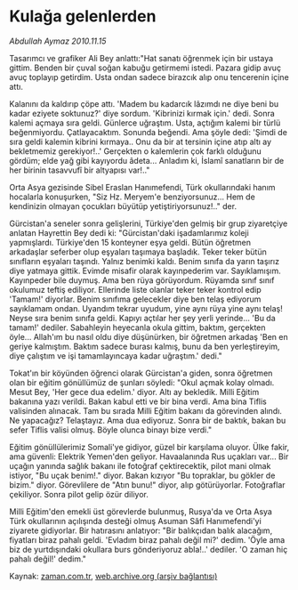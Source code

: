 # Kulağa gelenlerden

*Abdullah Aymaz 2010.11.15*

<td class="columnist-detail">
<p>Tasarımcı ve grafiker Ali Bey anlattı:"Hat sanatı öğrenmek için bir ustaya gittim. Benden bir çuval soğan kabuğu getirmemi istedi. Pazara gidip avuç avuç toplayıp getirdim. Usta ondan sadece birazcık alıp onu tencerenin içine attı.</p>
<p><p>Kalanını da kaldırıp çöpe attı. 'Madem bu kadarcık lâzımdı ne diye beni bu kadar eziyete soktunuz?' diye sordum. 'Kibrinizi kırmak için.' dedi. Sonra kalemi açmaya sıra geldi. Günlerce uğraştım. Usta, açtığım kalemi bir türlü beğenmiyordu. Çatlayacaktım. Sonunda beğendi. Ama şöyle dedi: 'Şimdi de sıra geldi kalemin kibrini kırmaya.. Onu da bir at tersinin içine atıp altı ay bekletmemiz gerekiyor!..' Gerçekten o kalemlerin çok farklı olduğunu gördüm; elde yağ gibi kayıyordu âdeta... Anladım ki, İslamî sanatların bir de her birinin tasavvufî bir altyapısı var!.."
<p>Orta Asya gezisinde Sibel Eraslan Hanımefendi, Türk okullarındaki hanım hocalarla konuşurken, "Siz Hz. Meryem'e benziyorsunuz... Hem de kendinizin olmayan çocukları büyütüp yetiştiriyorsunuz!.." der.
<p>Gürcistan'a seneler sonra gelişlerini, Türkiye'den gelmiş bir grup ziyaretçiye anlatan Hayrettin Bey dedi ki: "Gürcistan'daki işadamlarımız koleji yapmışlardı. Türkiye'den 15 konteyner eşya geldi. Bütün öğretmen arkadaşlar seferber olup eşyaları taşımaya başladık. Teker teker bütün sınıfların eşyaları taşındı. Yalnız benimki kaldı. Benim sınıfa da yarın taşırız diye yatmaya gittik. Evimde misafir olarak kayınpederim var. Sayıklamışım. Kayınpeder bile duymuş. Ama ben rüya görüyordum. Rüyamda sınıf sınıf okulumuz teftiş ediliyor. Ellerinde liste olanlar teker teker kontrol edip 'Tamam!' diyorlar. Benim sınıfıma gelecekler diye ben telaş ediyorum sayıklamam ondan. Uyandım tekrar uyudum, yine aynı rüya yine aynı telaş! Neyse sıra benim sınıfa geldi. Kapıyı açtılar her şey yerli yerinde... 'Bu da tamam!' dediler. Sabahleyin heyecanla okula gittim, baktım, gerçekten öyle... Allah'ım bu nasıl oldu diye düşünürken, bir öğretmen arkadaş 'Ben en geriye kalmıştım. Baktım sadece burası kalmış, bunu da ben yerleştireyim, diye çalıştım ve işi tamamlayıncaya kadar uğraştım.' dedi."
<p>Tokat'ın bir köyünden öğrenci olarak Gürcistan'a giden, sonra öğretmen olan bir eğitim gönüllümüz de şunları söyledi: "Okul açmak kolay olmadı. Mesut Bey, 'Her gece dua edelim.' diyor. Altı ay bekledik. Milli Eğitim bakanına yazı verildi. Bakan kabul etti ve bir bina verdi. Ama bina Tiflis valisinden alınacak. Tam bu sırada Milli Eğitim bakanı da görevinden alındı. Ne yapacağız? Telaştayız. Ama dua ediyoruz. Sonra bir de baktık, bakan bu sefer Tiflis valisi olmuş. Böyle olunca binayı bize verdi."
<p>Eğitim gönüllülerimiz Somali'ye gidiyor, güzel bir karşılama oluyor. Ülke fakir, ama güvenli: Elektrik Yemen'den geliyor. Havaalanında Rus uçakları var... Bir uçağın yanında sağlık bakanı ile fotoğraf çektirecektik, pilot mani olmak istiyor, "Bu uçak benim!." diyor. Bakan kızıyor "Bu topraklar, bu gökler de bizim." diyor. Görevlilere de "Atın bunu!" diyor, alıp götürüyorlar. Fotoğraflar çekiliyor. Sonra pilot gelip özür diliyor.
<p>Milli Eğitim'den emekli üst görevlerde bulunmuş, Rusya'da ve Orta Asya Türk okullarının açılışında desteği olmuş Asuman Sâfi Hanımefendi'yi ziyarete gidiyorlar. Bir hatırasını anlatıyor: "Bir balıkçıdan balık alacağım, fiyatları biraz pahalı geldi. 'Evladım biraz pahalı değil mi?' dedim. 'Öyle ama biz de yurtdışındaki okullara burs gönderiyoruz abla!..' dediler. 'O zaman hiç pahalı değil!' dedim." </p>
<a href="http://web.archive.org/web/20101209175301/mailto:/">
</a></p></p></p></p></p></p></td>

Kaynak: [zaman.com.tr](http://zaman.com.tr/yazar.do?yazino=1053084), [web.archive.org (arşiv bağlantısı)](http://web.archive.org/web/20101209175301/http://www.zaman.com.tr:80/yazar.do?yazino=1053084)
